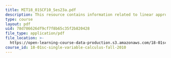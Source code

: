 ```yaml
---
title: MIT18_01SCF10_Ses23a.pdf
description: This resource contains information related to linear approximation.
type: course
layout: pdf
uid: 78d786626df9cf7f8b65c35f2b820428
file_type: application/pdf
file_location: >-
  https://open-learning-course-data-production.s3.amazonaws.com/18-01sc-single-variable-calculus-fall-2010/78d786626df9cf7f8b65c35f2b820428_MIT18_01SCF10_Ses23a.pdf
course_id: 18-01sc-single-variable-calculus-fall-2010
---
```

